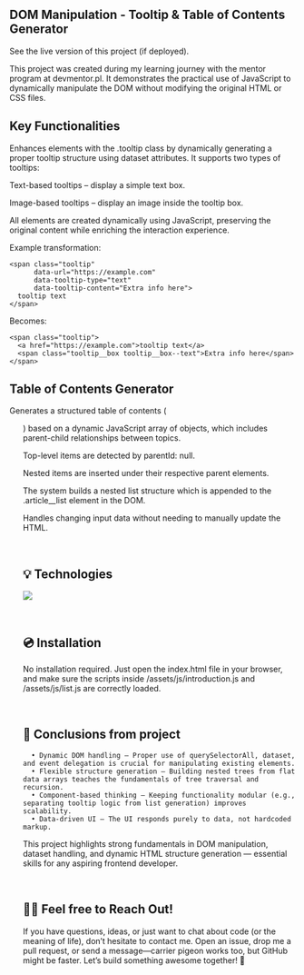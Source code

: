 

## DOM Manipulation - Tooltip & Table of Contents Generator

See the live version of this project (if deployed).

This project was created during my learning journey with the mentor program at devmentor.pl. It demonstrates the practical use of JavaScript to dynamically manipulate the DOM without modifying the original HTML or CSS files.

## Key Functionalities

Enhances elements with the .tooltip class by dynamically generating a proper tooltip structure using dataset attributes. It supports two types of tooltips:

Text-based tooltips – display a simple text box.

Image-based tooltips – display an image inside the tooltip box.

All elements are created dynamically using JavaScript, preserving the original content while enriching the interaction experience.

Example transformation:
```
<span class="tooltip"
      data-url="https://example.com"
      data-tooltip-type="text"
      data-tooltip-content="Extra info here">
  tooltip text
</span>
```

Becomes:
```
<span class="tooltip">
  <a href="https://example.com">tooltip text</a>
  <span class="tooltip__box tooltip__box--text">Extra info here</span>
</span>
```

## Table of Contents Generator

Generates a structured table of contents (<ul>) based on a dynamic JavaScript array of objects, which includes parent-child relationships between topics.

Top-level items are detected by parentId: null.

Nested items are inserted under their respective parent elements.

The system builds a nested list structure which is appended to the .article__list element in the DOM.

Handles changing input data without needing to manually update the HTML.


&nbsp;
 
## 💡 Technologies
<img src="https://skillicons.dev/icons?i=html,css,javascript" /><br/>


&nbsp;
 
## 💿 Installation
No installation required. Just open the index.html file in your browser, and make sure the scripts inside /assets/js/introduction.js and /assets/js/list.js are correctly loaded.


&nbsp;

## 💭 Conclusions from project

      • Dynamic DOM handling – Proper use of querySelectorAll, dataset, and event delegation is crucial for manipulating existing elements.
      • Flexible structure generation – Building nested trees from flat data arrays teaches the fundamentals of tree traversal and recursion.
      • Component-based thinking – Keeping functionality modular (e.g., separating tooltip logic from list generation) improves scalability.
      • Data-driven UI – The UI responds purely to data, not hardcoded markup.

This project highlights strong fundamentals in DOM manipulation, dataset handling, and dynamic HTML structure generation — essential skills for any aspiring frontend developer.

&nbsp;

## 🙋‍♂️ Feel free to Reach Out!
If you have questions, ideas, or just want to chat about code (or the meaning of life), don’t hesitate to contact me. Open an issue, drop me a pull request, or send a message—carrier pigeon works too, but GitHub might be faster. Let’s build something awesome together! 🚀




